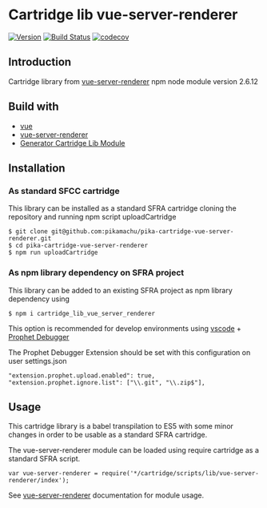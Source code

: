 # Cartridge lib vue-server-renderer

[![Version](https://img.shields.io/npm/v/cartridge_lib_vue-server-renderer.svg)](https://npmjs.org/package/cartridge_lib_vue-server-renderer)
[![Build Status](https://travis-ci.com/pikamachu/pika-cartridge-vue-server-renderer.svg?branch=main)](https://travis-ci.com/pikamachu/pika-cartridge-vue-server-renderer)
[![codecov](https://codecov.io/gh/pikamachu/pika-cartridge-vue-server-renderer/branch/main/graph/badge.svg)](https://codecov.io/gh/pikamachu/pika-cartridge-vue-server-renderer)

## Introduction

Cartridge library from [vue-server-renderer](https://www.npmjs.com/package/vue-server-renderer) npm  node module version 2.6.12

## Build with

* [vue](https://www.npmjs.com/package/vue)
* [vue-server-renderer](https://www.npmjs.com/package/vue-server-renderer)
* [Generator Cartridge Lib Module](https://www.npmjs.com/package/generator-cartridge-lib-module)

## Installation

### As standard SFCC cartridge

This library can be installed as a standard SFRA cartridge cloning the repository and running npm script uploadCartridge

````
$ git clone git@github.com:pikamachu/pika-cartridge-vue-server-renderer.git
$ cd pika-cartridge-vue-server-renderer
$ npm run uploadCartridge
````

### As npm library dependency on SFRA project

This library can be added to an existing SFRA project as npm library dependency using

````
$ npm i cartridge_lib_vue_server_renderer
````

This option is recommended for develop environments using [vscode](https://code.visualstudio.com/) + [Prophet Debugger](https://marketplace.visualstudio.com/items?itemName=SqrTT.prophet)

The Prophet Debugger Extension should be set with this configuration on user settings.json
````
"extension.prophet.upload.enabled": true,
"extension.prophet.ignore.list": ["\\.git", "\\.zip$"],
````

## Usage

This cartridge library is a babel transpilation to ES5 with some minor changes in order to be usable as a standard SFRA cartridge.

The vue-server-renderer module can be loaded using require cartridge as a standard SFRA script.

````
var vue-server-renderer = require('*/cartridge/scripts/lib/vue-server-renderer/index');
````

See [vue-server-renderer](https://www.npmjs.com/package/vue-server-renderer) documentation for module usage.
